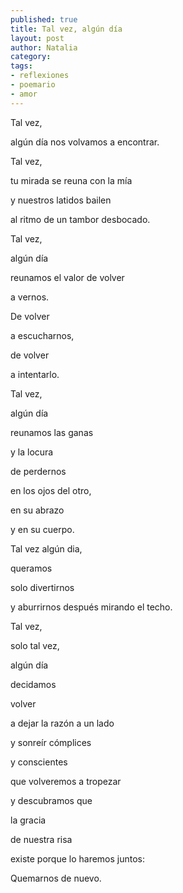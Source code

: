 ```yaml
---
published: true
title: Tal vez, algún día
layout: post
author: Natalia
category:
tags:
- reflexiones
- poemario
- amor
---
```


Tal vez,

algún día nos volvamos a encontrar.

Tal vez,

tu mirada se reuna con la mía

y nuestros latidos bailen

al ritmo de un tambor desbocado.

Tal vez,

algún día

reunamos el valor de volver

a vernos.

De volver

a escucharnos,

de volver

a intentarlo.

Tal vez,

algún día

reunamos las ganas

y la locura

de perdernos

en los ojos del otro,

en su abrazo

y en su cuerpo.

Tal vez algún dia,

queramos

solo divertirnos

y aburrirnos después mirando el techo.

Tal vez,

solo tal vez,

algún día

decidamos

volver

a dejar la razón a un lado

y sonreír cómplices

y conscientes

que volveremos a tropezar

y descubramos que

la gracia

de nuestra risa

existe porque lo haremos juntos:


Quemarnos de nuevo.
